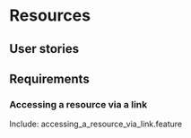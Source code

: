 # Resources

## User stories

## Requirements

### Accessing a resource via a link

Include: accessing_a_resource_via_link.feature

